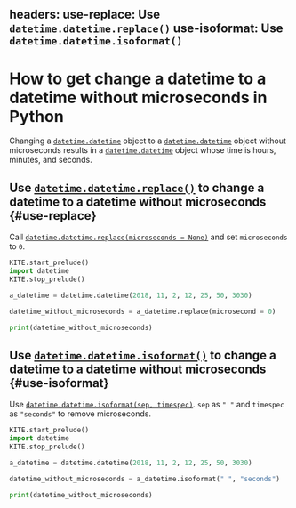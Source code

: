 headers:
  use-replace: Use `datetime.datetime.replace()`
  use-isoformat: Use `datetime.datetime.isoformat()`
---
# How to get change a datetime to a datetime without microseconds in Python
Changing a [`datetime.datetime`](kite-sym:datetime.datetime) object to a [`datetime.datetime`](kite-sym:datetime.datetime) object without microseconds results in a [`datetime.datetime`](kite-sym:datetime.datetime) object whose time is hours, minutes, and seconds.

## Use [`datetime.datetime.replace()`](kite-sym:datetime.datetime.replace) to change a datetime to a datetime without microseconds {#use-replace}
Call [`datetime.datetime.replace(microseconds = None)`](kite-sym:datetime.datetime.replace) and set `microseconds` to `0`.

```python
KITE.start_prelude()
import datetime
KITE.stop_prelude()

a_datetime = datetime.datetime(2018, 11, 2, 12, 25, 50, 3030)

datetime_without_microseconds = a_datetime.replace(microsecond = 0)

print(datetime_without_microseconds)
```

## Use [`datetime.datetime.isoformat()`](kite-sym:datetime.datetime.isoformat) to change a datetime to a datetime without microseconds {#use-isoformat}
 Use [`datetime.datetime.isoformat(sep, timespec)`](kite-sym:datetime.datetime.isoformat). `sep` as `" "` and `timespec` as `"seconds"` to remove microseconds.

```python
KITE.start_prelude()
import datetime
KITE.stop_prelude()

a_datetime = datetime.datetime(2018, 11, 2, 12, 25, 50, 3030)

datetime_without_microseconds = a_datetime.isoformat(" ", "seconds")

print(datetime_without_microseconds)
```
